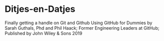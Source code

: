 # Ditjes-en-Datjes
Finally getting a handle on Git and Github
Using GitHub for Dummies by Sarah Guthals, Phd and Phil Haack; Former Engineering Leaders at GitHub; 
Published by John Wiley & Sons 2019 
